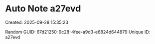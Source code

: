﻿# Auto Note a27evd
Created: 2025-09-28 15:35:23

Random GUID: 67d21250-9c28-4fee-a9d3-e6824d644879
Unique ID: a27evd
